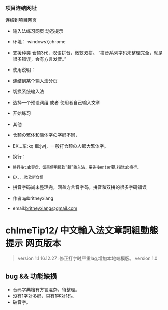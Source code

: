 ### 项目连结网址
<a href="https://britneyxiang.github.io/chImeTip12/" target="_blank">连结到项目网页</a>

* 输入法练习网页 动态提示

* 环境：
  windows7,chrome

* 支援种类
  仓颉3代，汉语拼音，微软双拼。
  “拼音系列字码未整理完全，就是很多错误，会有方言发音。”

* 使用说明：
* 连结到某个输入法分页
* 切换系统输入法
* 选择一个预设词组 或者 使用者自己输入文章
* 开始练习
 
* 其他
* 仓颉の繁体和简体字の字码不同，
*   EX...车:kq   車:jwj，一般打仓颉の人都大繁体字。
* 换行：
*     换行按tab键盘，如果使用微软“新”输入法，要先按enter键才能tab换行。
*     EX...微软新仓颉
* 拼音字码尚未整理完，涵盖方言音字码，拼音和双拼的很多字码错误
 
 
 
* 作者:@britneyxiang
* email:britneyxiang@gmail.com

# chImeTip12/ 中文輸入法文章詞組動態提示 网页版本
>  version 1.1 16.12.27 :修正打字时严重lag,增加本地端模版。
>  version 1.0 

## bug && 功能缺损
* 音码字典档有方言混杂，待整理。
* 没有1字对多码，只有1字对1码。
* 破音字。